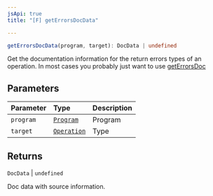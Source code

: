 ```yaml
---
jsApi: true
title: "[F] getErrorsDocData"

---
```

```ts
getErrorsDocData(program, target): DocData | undefined
```

Get the documentation information for the return errors types of an operation. In most cases you probably just want to use [getErrorsDoc](getErrorsDoc.md)

## Parameters

| Parameter | Type | Description |
| :------ | :------ | :------ |
| `program` | [`Program`](../interfaces/Program.md) | Program |
| `target` | [`Operation`](../interfaces/Operation.md) | Type |

## Returns

`DocData` \| `undefined`

Doc data with source information.
